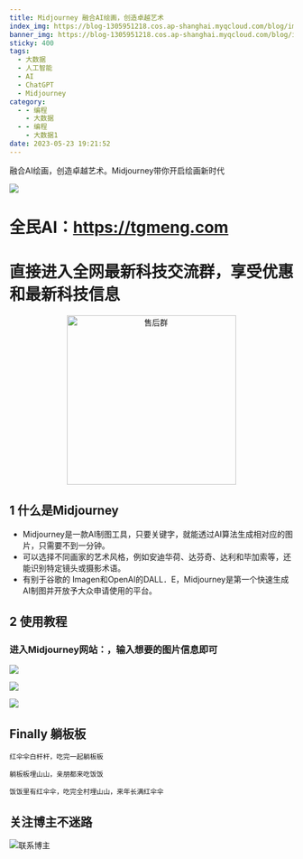 ```yaml
---
title: Midjourney 融合AI绘画，创造卓越艺术
index_img: https://blog-1305951218.cos.ap-shanghai.myqcloud.com/blog/image/articleBg/1(112).jpg
banner_img: https://blog-1305951218.cos.ap-shanghai.myqcloud.com/blog/image/articleBg/1(112).jpg
sticky: 400
tags:
  - 大数据
  - 人工智能
  - AI
  - ChatGPT
  - Midjourney
category:
  - - 编程
    - 大数据
  - - 编程
    - 大数据1
date: 2023-05-23 19:21:52
---
```


融合AI绘画，创造卓越艺术。Midjourney带你开启绘画新时代

<!-- more -->

![](https://blog-1305951218.cos.ap-shanghai.myqcloud.com/blog/image/icon/touBuYinDaoGuanZhu.gif)

# 全民AI：https://tgmeng.com
# 直接进入全网最新科技交流群，享受优惠和最新科技信息

<div align="center">   <img width="300" height="300" src="https://github-edu-student-id-card-basic-1305951218.cos.ap-shanghai.myqcloud.com/shouhou.jpg" alt="售后群"> </div>

## 1 什么是Midjourney

- Midjourney是一款AI制图工具，只要关键字，就能透过AI算法生成相对应的图片，只需要不到一分钟。
- 可以选择不同画家的艺术风格，例如安迪华荷、达芬奇、达利和毕加索等，还能识别特定镜头或摄影术语。
- 有别于谷歌的 Imagen和OpenAI的DALL．E，Midjourney是第一个快速生成AI制图并开放予大众申请使用的平台。

## 2 使用教程

### 进入Midjourney网站：[](https://tgmeng.com)，输入想要的图片信息即可

![](https://blog-1305951218.cos.ap-shanghai.myqcloud.com/blog/image/articleContent/Midjourney/1.png)

![](https://blog-1305951218.cos.ap-shanghai.myqcloud.com/blog/image/articleContent/Midjourney/2.png)

![](https://blog-1305951218.cos.ap-shanghai.myqcloud.com/blog/image/articleContent/Midjourney/3.png)

## Finally 躺板板

`红伞伞白杆杆，吃完一起躺板板`

`躺板板埋山山，亲朋都来吃饭饭`

`饭饭里有红伞伞，吃完全村埋山山，来年长满红伞伞`

## 关注博主不迷路
![联系博主](https://blog-1305951218.cos.ap-shanghai.myqcloud.com/blog/image/icon/wechatFindMeNew.png)